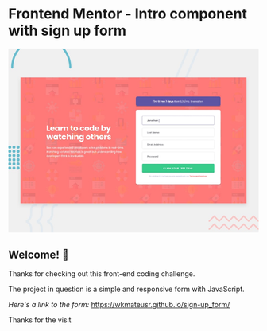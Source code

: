 # Frontend Mentor - Intro component with sign up form

![Design preview for the Intro component with sign up form coding challenge](./design/desktop-preview.jpg)

## Welcome! 👋

Thanks for checking out this front-end coding challenge.

The project in question is a simple and responsive form with JavaScript.

*Here's a link to the form:*
https://wkmateusr.github.io/sign-up_form/

Thanks for the visit
